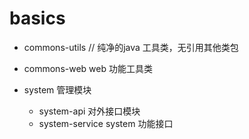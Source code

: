 # basics

- commons-utils  // 纯净的java 工具类，无引用其他类包
- commons-web     web 功能工具类

- system                    管理模块
   - system-api             对外接口模块
   - system-service system   功能接口

